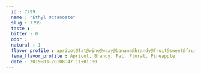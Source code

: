 ```yaml
---
  id : 7799
  name : "Ethyl Octanoate"
  slug : 7799
  taste : 
  bitter : 0
  odor : 
  natural : 1
  flavor_profile : apricot@fat@wine@waxy@banana@brandy@fruit@sweet@fruity@pear
  fema_flavor_profile : Apricot, Brandy, Fat, Floral, Pineapple
  date : 2019-03-26T08:47:11+01:00
---
```



